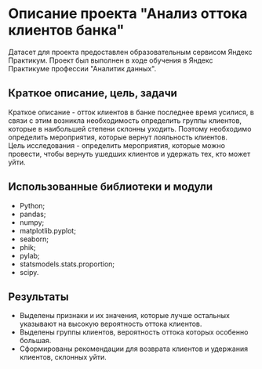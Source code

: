 # Описание проекта "Анализ оттока клиентов банка"
Датасет для проекта предоставлен образовательным сервисом Яндекс Практикум. Проект был выполнен в ходе обучения в Яндекс Практикуме профессии "Аналитик данных". 
## Краткое описание, цель, задачи
Краткое описание - отток клиентов в банке последнее время усилися, в связи с этим возникла необходимость определить группы клиентов, которые в наибольшей степени склонны уходить. Поэтому необходимо определить мероприятия, которые вернут лояльность клиентов.\
Цель исследования - определить мероприятия, которые можно провести, чтобы вернуть ушедших клиентов и удержать тех, кто может уйти.
## Использованные библиотеки и модули
- Python;
- pandas;
- numpy;
- matplotlib.pyplot;
- seaborn;
- phik;
- pylab;
- statsmodels.stats.proportion;
- scipy.
## Результаты
- Выделены признаки и их значения, которые лучше остальных указывают на высокую вероятность оттока клиентов.
- Выделены группы клиентов, вероятность оттока которых особенно большая.
- Сформированы рекомендации для возврата клиентов и удержания клиентов, склонных уйти.

